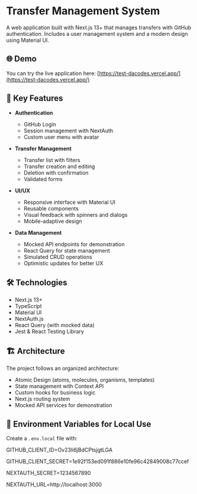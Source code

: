 # Transfer Management System

A web application built with Next.js 13+ that manages transfers with GitHub authentication. Includes a user management system and a modern design using Material UI.

## 🌐 Demo

You can try the live application here: [https://test-dacodes.vercel.app/](https://test-dacodes.vercel.app/)

## 🚀 Key Features

- **Authentication**
  - GitHub Login
  - Session management with NextAuth
  - Custom user menu with avatar

- **Transfer Management**
  - Transfer list with filters
  - Transfer creation and editing
  - Deletion with confirmation
  - Validated forms

- **UI/UX**
  - Responsive interface with Material UI
  - Reusable components
  - Visual feedback with spinners and dialogs
  - Mobile-adaptive design

- **Data Management**
  - Mocked API endpoints for demonstration
  - React Query for state management
  - Simulated CRUD operations
  - Optimistic updates for better UX

## 🛠️ Technologies

- Next.js 13+
- TypeScript
- Material UI
- NextAuth.js
- React Query (with mocked data)
- Jest & React Testing Library

## 🏗️ Architecture

The project follows an organized architecture:
- Atomic Design (atoms, molecules, organisms, templates)
- State management with Context API
- Custom hooks for business logic
- Next.js routing system
- Mocked API services for demonstration

## 🔧 Environment Variables for Local Use
Create a `.env.local` file with:

GITHUB_CLIENT_ID=Ov23li6jBdCPtsjgtLGA

GITHUB_CLIENT_SECRET=1e92f153ed091f886e10fe96c42849008c77ccef

NEXTAUTH_SECRET=1234567890

NEXTAUTH_URL=http://localhost:3000


